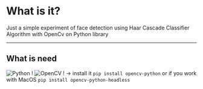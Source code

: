 # What is it?
Just a simple experiment of face detection using Haar Cascade Classifier Algorithm with OpenCv on Python library

---

## What is need 
![Python !](https://img.shields.io/badge/Python-3.8.5-green)
![OpenCV !](https://img.shields.io/badge/opencv--python-4.4.0-yellow) -> install it `pip install opencv-python` or if you work with MacOS `pip install opencv-python-headless`




